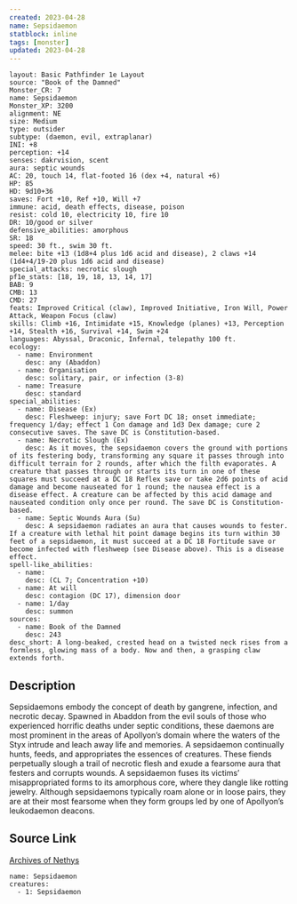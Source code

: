```yaml
---
created: 2023-04-28
name: Sepsidaemon
statblock: inline
tags: [monster]
updated: 2023-04-28
---
```

```statblock
layout: Basic Pathfinder 1e Layout
source: "Book of the Damned"
Monster_CR: 7
name: Sepsidaemon
Monster_XP: 3200
alignment: NE
size: Medium
type: outsider
subtype: (daemon, evil, extraplanar)
INI: +8
perception: +14
senses: dakrvision, scent
aura: septic wounds
AC: 20, touch 14, flat-footed 16 (dex +4, natural +6)
HP: 85
HD: 9d10+36
saves: Fort +10, Ref +10, Will +7
immune: acid, death effects, disease, poison
resist: cold 10, electricity 10, fire 10
DR: 10/good or silver
defensive_abilities: amorphous
SR: 18
speed: 30 ft., swim 30 ft.
melee: bite +13 (1d8+4 plus 1d6 acid and disease), 2 claws +14 (1d4+4/19-20 plus 1d6 acid and disease)
special_attacks: necrotic slough
pf1e_stats: [18, 19, 18, 13, 14, 17]
BAB: 9
CMB: 13
CMD: 27
feats: Improved Critical (claw), Improved Initiative, Iron Will, Power Attack, Weapon Focus (claw)
skills: Climb +16, Intimidate +15, Knowledge (planes) +13, Perception +14, Stealth +16, Survival +14, Swim +24
languages: Abyssal, Draconic, Infernal, telepathy 100 ft.
ecology:
  - name: Environment
    desc: any (Abaddon)
  - name: Organisation
    desc: solitary, pair, or infection (3-8)
  - name: Treasure
    desc: standard
special_abilities:
  - name: Disease (Ex)
    desc: Fleshweep: injury; save Fort DC 18; onset immediate; frequency 1/day; effect 1 Con damage and 1d3 Dex damage; cure 2 consecutive saves. The save DC is Constitution-based.
  - name: Necrotic Slough (Ex)
    desc: As it moves, the sepsidaemon covers the ground with portions of its festering body, transforming any square it passes through into difficult terrain for 2 rounds, after which the filth evaporates. A creature that passes through or starts its turn in one of these squares must succeed at a DC 18 Reflex save or take 2d6 points of acid damage and become nauseated for 1 round; the nausea effect is a disease effect. A creature can be affected by this acid damage and nauseated condition only once per round. The save DC is Constitution-based.
  - name: Septic Wounds Aura (Su)
    desc: A sepsidaemon radiates an aura that causes wounds to fester. If a creature with lethal hit point damage begins its turn within 30 feet of a sepsidaemon, it must succeed at a DC 18 Fortitude save or become infected with fleshweep (see Disease above). This is a disease effect.
spell-like_abilities:
  - name:
    desc: (CL 7; Concentration +10)
  - name: At will
    desc: contagion (DC 17), dimension door
  - name: 1/day
    desc: summon
sources:
  - name: Book of the Damned
    desc: 243
desc_short: A long-beaked, crested head on a twisted neck rises from a formless, glowing mass of a body. Now and then, a grasping claw extends forth.
```
## Description
Sepsidaemons embody the concept of death by gangrene, infection, and necrotic decay. Spawned in Abaddon from the evil souls of those who experienced horrific deaths under septic conditions, these daemons are most prominent in the areas of Apollyon’s domain where the waters of the Styx intrude and leach away life and memories. A sepsidaemon continually hunts, feeds, and appropriates the essences of creatures. These fiends perpetually slough a trail of necrotic flesh and exude a fearsome aura that festers and corrupts wounds. A sepsidaemon fuses its victims’ misappropriated forms to its amorphous core, where they dangle like rotting jewelry. Although sepsidaemons typically roam alone or in loose pairs, they are at their most fearsome when they form groups led by one of Apollyon’s leukodaemon deacons.
## Source Link
[Archives of Nethys](https://aonprd.com/MonsterDisplay.aspx?ItemName=Sepsidaemon)
```encounter-table
name: Sepsidaemon
creatures:
  - 1: Sepsidaemon
```
